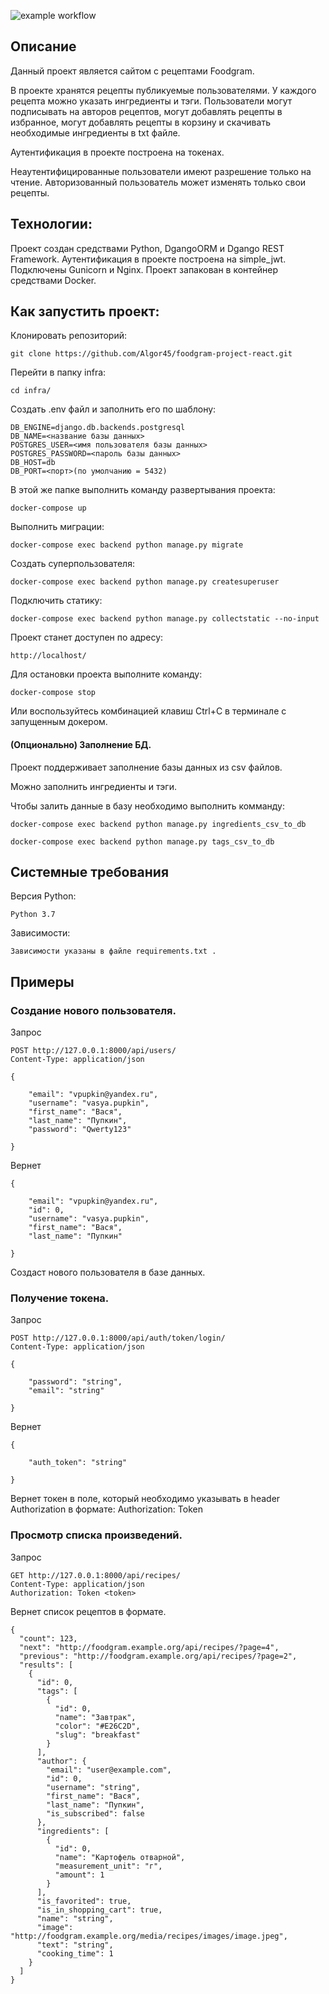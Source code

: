 ![example workflow](https://github.com/Algor45/foodgram-project-react/actions/workflows/foodgram_workflow.yml/badge.svg)


## Описание
Данный проект является сайтом с рецептами Foodgram.

В проекте хранятся рецепты публикуемые пользователями. У каждого рецепта можно указать ингредиенты и тэги.
Пользователи могут подписывать на авторов рецептов, могут добавлять рецепты в избранное, могут добавлять рецепты в корзину и скачивать необходимые ингредиенты в txt файле.

Аутентификация в проекте построена на токенах.

Неаутентифицированные пользователи имеют разрешение только на чтение.
Авторизованный пользователь может изменять только свои рецепты.


## Технологии:
Проект создан средствами Python, DgangoORM и Dgango REST Framework.
Аутентификация в проекте построена на simple_jwt.
Подключены Gunicorn и Nginx.
Проект запакован в контейнер средствами Docker.


## Как запустить проект:

Клонировать репозиторий:

```
git clone https://github.com/Algor45/foodgram-project-react.git
```

Перейти в папку infra:

```
cd infra/
```

Создать .env файл и заполнить его по шаблону:

```
DB_ENGINE=django.db.backends.postgresql
DB_NAME=<название базы данных>
POSTGRES_USER=<имя пользователя базы данных>
POSTGRES_PASSWORD=<пароль базы данных>
DB_HOST=db
DB_PORT=<порт>(по умолчанию = 5432)
```

В этой же папке выполнить команду развертывания проекта:

```
docker-compose up
```

Выполнить миграции:
```
docker-compose exec backend python manage.py migrate
```

Создать суперпользователя:

```
docker-compose exec backend python manage.py createsuperuser
```

Подключить статику:
```
docker-compose exec backend python manage.py collectstatic --no-input
```


Проект станет доступен по адресу:

```
http://localhost/
```

Для остановки проекта выполните команду:

```
docker-compose stop
```
Или воспользуйтесь комбинацией клавиш Ctrl+C в терминале с запущенным докером.


#### (Опционально) Заполнение БД.
Проект поддерживает заполнение базы данных из csv файлов.

Можно заполнить ингредиенты и тэги.

Чтобы залить данные в базу необходимо выполнить комманду:

```
docker-compose exec backend python manage.py ingredients_csv_to_db

docker-compose exec backend python manage.py tags_csv_to_db
```


## Системные требования

Версия Python:

```
Python 3.7
```

Зависимости:

```
Зависимости указаны в файле requirements.txt .
```


## Примеры
### Создание нового пользователя.


Запрос
```
POST http://127.0.0.1:8000/api/users/
Content-Type: application/json

{

    "email": "vpupkin@yandex.ru",
    "username": "vasya.pupkin",
    "first_name": "Вася",
    "last_name": "Пупкин",
    "password": "Qwerty123"

}
```

Вернет
```
{

    "email": "vpupkin@yandex.ru",
    "id": 0,
    "username": "vasya.pupkin",
    "first_name": "Вася",
    "last_name": "Пупкин"

}
```
Создаст нового пользователя в базе данных.

### Получение токена.

Запрос
```
POST http://127.0.0.1:8000/api/auth/token/login/
Content-Type: application/json

{

    "password": "string",
    "email": "string"

}
```

Вернет
```
{

    "auth_token": "string"

}
```

Вернет токен в поле, который необходимо указывать в header Authorization в формате:
Authorization: Token <token>

### Просмотр списка произведений.

Запрос
```
GET http://127.0.0.1:8000/api/recipes/
Content-Type: application/json
Authorization: Token <token>

```

Вернет список рецептов в формате.

```
{
  "count": 123,
  "next": "http://foodgram.example.org/api/recipes/?page=4",
  "previous": "http://foodgram.example.org/api/recipes/?page=2",
  "results": [
    {
      "id": 0,
      "tags": [
        {
          "id": 0,
          "name": "Завтрак",
          "color": "#E26C2D",
          "slug": "breakfast"
        }
      ],
      "author": {
        "email": "user@example.com",
        "id": 0,
        "username": "string",
        "first_name": "Вася",
        "last_name": "Пупкин",
        "is_subscribed": false
      },
      "ingredients": [
        {
          "id": 0,
          "name": "Картофель отварной",
          "measurement_unit": "г",
          "amount": 1
        }
      ],
      "is_favorited": true,
      "is_in_shopping_cart": true,
      "name": "string",
      "image": "http://foodgram.example.org/media/recipes/images/image.jpeg",
      "text": "string",
      "cooking_time": 1
    }
  ]
}
```
